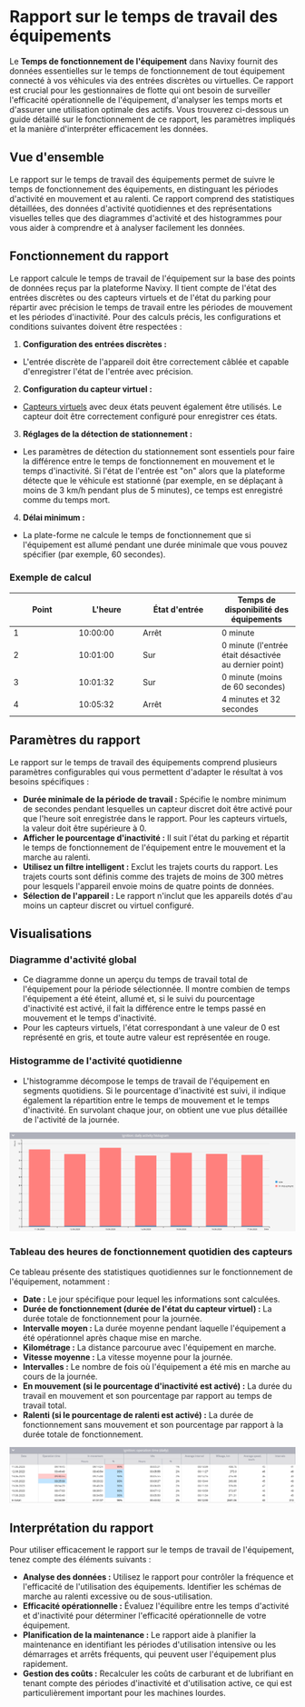 # Rapport sur le temps de travail des équipements

Le **Temps de fonctionnement de l'équipement** dans Navixy fournit des données essentielles sur le temps de fonctionnement de tout équipement connecté à vos véhicules via des entrées discrètes ou virtuelles. Ce rapport est crucial pour les gestionnaires de flotte qui ont besoin de surveiller l'efficacité opérationnelle de l'équipement, d'analyser les temps morts et d'assurer une utilisation optimale des actifs. Vous trouverez ci-dessous un guide détaillé sur le fonctionnement de ce rapport, les paramètres impliqués et la manière d'interpréter efficacement les données.

## Vue d'ensemble

Le rapport sur le temps de travail des équipements permet de suivre le temps de fonctionnement des équipements, en distinguant les périodes d'activité en mouvement et au ralenti. Ce rapport comprend des statistiques détaillées, des données d'activité quotidiennes et des représentations visuelles telles que des diagrammes d'activité et des histogrammes pour vous aider à comprendre et à analyser facilement les données.

## Fonctionnement du rapport

Le rapport calcule le temps de travail de l'équipement sur la base des points de données reçus par la plateforme Navixy. Il tient compte de l'état des entrées discrètes ou des capteurs virtuels et de l'état du parking pour répartir avec précision le temps de travail entre les périodes de mouvement et les périodes d'inactivité. Pour des calculs précis, les configurations et conditions suivantes doivent être respectées :

1. **Configuration des entrées discrètes :**

* L'entrée discrète de l'appareil doit être correctement câblée et capable d'enregistrer l'état de l'entrée avec précision.

2. **Configuration du capteur virtuel :**

* [Capteurs virtuels](../../appareils-et-parametres/capteurs-pour-vehicules/capteurs-virtuels/) avec deux états peuvent également être utilisés. Le capteur doit être correctement configuré pour enregistrer ces états.

3. **Réglages de la détection de stationnement :**

* Les paramètres de détection du stationnement sont essentiels pour faire la différence entre le temps de fonctionnement en mouvement et le temps d'inactivité. Si l'état de l'entrée est "on" alors que la plateforme détecte que le véhicule est stationné (par exemple, en se déplaçant à moins de 3 km/h pendant plus de 5 minutes), ce temps est enregistré comme du temps mort.

4. **Délai minimum :**

* La plate-forme ne calcule le temps de fonctionnement que si l'équipement est allumé pendant une durée minimale que vous pouvez spécifier (par exemple, 60 secondes).

### Exemple de calcul

<table><thead><tr><th width="101">Point</th><th width="99">L'heure</th><th width="125">État d'entrée</th><th>Temps de disponibilité des équipements</th></tr></thead><tbody><tr><td>1</td><td>10:00:00</td><td>Arrêt</td><td>0 minute</td></tr><tr><td>2</td><td>10:01:00</td><td>Sur</td><td>0 minute (l'entrée était désactivée au dernier point)</td></tr><tr><td>3</td><td>10:01:32</td><td>Sur</td><td>0 minute (moins de 60 secondes)</td></tr><tr><td>4</td><td>10:05:32</td><td>Arrêt</td><td>4 minutes et 32 secondes</td></tr></tbody></table>

## Paramètres du rapport

Le rapport sur le temps de travail des équipements comprend plusieurs paramètres configurables qui vous permettent d'adapter le résultat à vos besoins spécifiques :

* **Durée minimale de la période de travail :** Spécifie le nombre minimum de secondes pendant lesquelles un capteur discret doit être activé pour que l'heure soit enregistrée dans le rapport. Pour les capteurs virtuels, la valeur doit être supérieure à 0.
* **Afficher le pourcentage d'inactivité :** Il suit l'état du parking et répartit le temps de fonctionnement de l'équipement entre le mouvement et la marche au ralenti.
* **Utilisez un filtre intelligent :** Exclut les trajets courts du rapport. Les trajets courts sont définis comme des trajets de moins de 300 mètres pour lesquels l'appareil envoie moins de quatre points de données.
* **Sélection de l'appareil :** Le rapport n'inclut que les appareils dotés d'au moins un capteur discret ou virtuel configuré.

## Visualisations

### Diagramme d'activité global

* Ce diagramme donne un aperçu du temps de travail total de l'équipement pour la période sélectionnée. Il montre combien de temps l'équipement a été éteint, allumé et, si le suivi du pourcentage d'inactivité est activé, il fait la différence entre le temps passé en mouvement et le temps d'inactivité.
* Pour les capteurs virtuels, l'état correspondant à une valeur de 0 est représenté en gris, et toute autre valeur est représentée en rouge.

### Histogramme de l'activité quotidienne

* L'histogramme décompose le temps de travail de l'équipement en segments quotidiens. Si le pourcentage d'inactivité est suivi, il indique également la répartition entre le temps de mouvement et le temps d'inactivité. En survolant chaque jour, on obtient une vue plus détaillée de l'activité de la journée.

![](../../../guide-de-litilizateur/rapports/details-specifiques-du-rapport/attachments/image-20240815-010538.png)

### Tableau des heures de fonctionnement quotidien des capteurs

Ce tableau présente des statistiques quotidiennes sur le fonctionnement de l'équipement, notamment :

* **Date :** Le jour spécifique pour lequel les informations sont calculées.
* **Durée de fonctionnement (durée de l'état du capteur virtuel) :** La durée totale de fonctionnement pour la journée.
* **Intervalle moyen :** La durée moyenne pendant laquelle l'équipement a été opérationnel après chaque mise en marche.
* **Kilométrage :** La distance parcourue avec l'équipement en marche.
* **Vitesse moyenne :** La vitesse moyenne pour la journée.
* **Intervalles :** Le nombre de fois où l'équipement a été mis en marche au cours de la journée.
* **En mouvement (si le pourcentage d'inactivité est activé) :** La durée du travail en mouvement et son pourcentage par rapport au temps de travail total.
* **Ralenti (si le pourcentage de ralenti est activé) :** La durée de fonctionnement sans mouvement et son pourcentage par rapport à la durée totale de fonctionnement.

![image-20240815-010619.png](../../../guide-de-litilizateur/rapports/details-specifiques-du-rapport/attachments/image-20240815-010619.png)

## Interprétation du rapport

Pour utiliser efficacement le rapport sur le temps de travail de l'équipement, tenez compte des éléments suivants :

* **Analyse des données :** Utilisez le rapport pour contrôler la fréquence et l'efficacité de l'utilisation des équipements. Identifier les schémas de marche au ralenti excessive ou de sous-utilisation.
* **Efficacité opérationnelle :** Évaluez l'équilibre entre les temps d'activité et d'inactivité pour déterminer l'efficacité opérationnelle de votre équipement.
* **Planification de la maintenance :** Le rapport aide à planifier la maintenance en identifiant les périodes d'utilisation intensive ou les démarrages et arrêts fréquents, qui peuvent user l'équipement plus rapidement.
* **Gestion des coûts :** Recalculer les coûts de carburant et de lubrifiant en tenant compte des périodes d'inactivité et d'utilisation active, ce qui est particulièrement important pour les machines lourdes.
